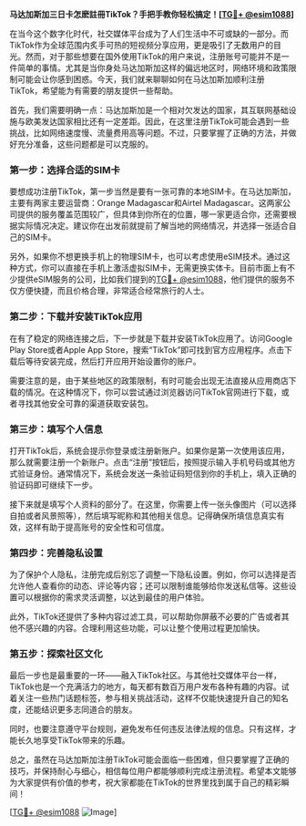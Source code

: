 **马达加斯加三日卡怎麽註冊TikTok？手把手教你轻松搞定！[[TG💪+ @esim1088](https://t.me/s/esim1088)]**

在当今这个数字化时代，社交媒体平台成为了人们生活中不可或缺的一部分。而TikTok作为全球范围内炙手可热的短视频分享应用，更是吸引了无数用户的目光。然而，对于那些想要在国外使用TikTok的用户来说，注册账号可能并不是一件简单的事情。尤其是当你身处马达加斯加这样的偏远地区时，网络环境和政策限制可能会让你感到困惑。今天，我们就来聊聊如何在马达加斯加顺利注册TikTok，希望能为有需要的朋友提供一些帮助。

首先，我们需要明确一点：马达加斯加是一个相对欠发达的国家，其互联网基础设施与欧美发达国家相比还有一定差距。因此，在这里注册TikTok可能会遇到一些挑战，比如网络速度慢、流量费用高等问题。不过，只要掌握了正确的方法，并做好充分准备，这些问题都是可以克服的。

### 第一步：选择合适的SIM卡

要想成功注册TikTok，第一步当然是要有一张可靠的本地SIM卡。在马达加斯加，主要有两家主要运营商：Orange Madagascar和Airtel Madagascar。这两家公司提供的服务覆盖范围较广，但具体到你所在的位置，哪一家更适合你，还需要根据实际情况决定。建议你在出发前就提前了解当地的网络情况，并选择一张适合自己的SIM卡。

另外，如果你不想更换手机上的物理SIM卡，也可以考虑使用eSIM技术。通过这种方式，你可以直接在手机上激活虚拟SIM卡，无需更换实体卡。目前市面上有不少提供eSIM服务的公司，比如我们提到的[TG💪+ @esim1088](https://t.me/s/esim1088)，他们提供的服务不仅方便快捷，而且价格合理，非常适合经常旅行的人士。

### 第二步：下载并安装TikTok应用

在有了稳定的网络连接之后，下一步就是下载并安装TikTok应用了。访问Google Play Store或者Apple App Store，搜索“TikTok”即可找到官方应用程序。点击下载后等待安装完成，然后打开应用开始设置你的账户。

需要注意的是，由于某些地区的政策限制，有时可能会出现无法直接从应用商店下载的情况。在这种情况下，你可以尝试通过浏览器访问TikTok官网进行下载，或者寻找其他安全可靠的渠道获取安装包。

### 第三步：填写个人信息

打开TikTok后，系统会提示你登录或注册新账户。如果你是第一次使用该应用，那么就需要注册一个新账户。点击“注册”按钮后，按照提示输入手机号码或其他方式验证身份。通常情况下，系统会发送一条验证码短信到你的手机上，填入正确的验证码即可继续下一步。

接下来就是填写个人资料的部分了。在这里，你需要上传一张头像图片（可以选择自拍或者风景照等），然后填写昵称和其他相关信息。记得确保所填信息真实有效，这样有助于提高账号的安全性和可信度。

### 第四步：完善隐私设置

为了保护个人隐私，注册完成后别忘了调整一下隐私设置。例如，你可以选择是否允许他人查看你的动态、评论等内容；还可以限制谁能够给你发送私信等。这些设置可以根据你的需求灵活调整，以达到最佳的用户体验。

此外，TikTok还提供了多种内容过滤工具，可以帮助你屏蔽不必要的广告或者其他不感兴趣的内容。合理利用这些功能，可以让整个使用过程更加愉快。

### 第五步：探索社区文化

最后一步也是最重要的一环——融入TikTok社区。与其他社交媒体平台一样，TikTok也是一个充满活力的地方，每天都有数百万用户发布各种有趣的内容。试着关注一些热门话题标签，参与相关挑战活动，这样不仅能快速提升自己的知名度，还能结识更多志同道合的朋友。

同时，也要注意遵守平台规则，避免发布任何违反法律法规的信息。只有这样，才能长久地享受TikTok带来的乐趣。

总之，虽然在马达加斯加注册TikTok可能会面临一些困难，但只要掌握了正确的技巧，并保持耐心与细心，相信每位用户都能够顺利完成注册流程。希望本文能够为大家提供有价值的参考，祝大家都能在TikTok的世界里找到属于自己的精彩瞬间！

[[TG💪+ @esim1088](https://t.me/s/esim1088) ![Image](https://i.postimg.cc/4NQfJmqS/Snipaste-2025-05-13-00-14-12.png)]